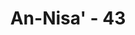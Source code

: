 ---
title: "An-Nisa' - 43"
no: 43
arabic_no: ٤٣
ayah: يٰٓاَيُّهَا الَّذِيْنَ اٰمَنُوْا لَا تَقْرَبُوا الصَّلٰوةَ وَاَنْتُمْ سُكَارٰى حَتّٰى تَعْلَمُوْا مَا تَقُوْلُوْنَ وَلَا جُنُبًا اِلَّا عَابِرِيْ سَبِيْلٍ حَتّٰى تَغْتَسِلُوْا ۗوَاِنْ كُنْتُمْ مَّرْضٰٓى اَوْ عَلٰى سَفَرٍ اَوْ جَاۤءَ اَحَدٌ مِّنْكُمْ مِّنَ الْغَاۤىِٕطِ اَوْ لٰمَسْتُمُ النِّسَاۤءَ فَلَمْ تَجِدُوْا مَاۤءً فَتَيَمَّمُوْا صَعِيْدًا طَيِّبًا فَامْسَحُوْا بِوُجُوْهِكُمْ وَاَيْدِيْكُمْ ۗ اِنَّ اللّٰهَ كَانَ عَفُوًّا غَفُوْرًا
translation: "Wahai orang yang beriman! Janganlah kamu mendekati salat ketika kamu dalam keadaan mabuk, sampai kamu sadar apa yang kamu ucapkan, dan jangan pula (kamu hampiri masjid ketika kamu) dalam keadaan junub kecuali sekedar melewati jalan saja, sebelum kamu mandi (mandi junub). Adapun jika kamu sakit atau sedang dalam perjalanan atau sehabis buang air atau kamu telah menyentuh perempuan, sedangkan kamu tidak mendapat air, maka bertayamumlah kamu dengan debu yang baik (suci); usaplah wajahmu dan tanganmu dengan (debu) itu. Sungguh, Allah Maha Pemaaf, Maha Pengampun."
tafsir: "Orang-orang mukmin dilarang mengerjakan salat pada waktu mereka sedang mabuk. Mereka tidak dibolehkan salat sehingga mereka menyadari apa yang dibaca dan apa yang dilakukan dalam salat. Pada waktu keadaan mabuk itu tidak memungkinkan beribadat dengan khusyuk. Ayat ini belum mengharamkan khamar secara tegas, namun telah memperingatkan kaum Muslim akan bahaya minum khamar sebelum diharamkan sama sekali. \n\nAdapun sebab turunnya ayat yang berkenaan dengan tayamum adalah sebagai berikut: Dalam suatu perjalanan Nabi Muhammad saw, Siti Aisyah kehilangan kalungnya, maka beliau beserta sahabat-sahabatnya mencari kalung itu. Di tempat itu tidak ada air dan mereka kehabisan air (sedang waktu salat telah tiba), maka turunlah ayat ini, lalu mereka salat dengan tayamum saja.\n\nDalam ayat ini orang mukmin dilarang melaksanakan salat pada waktu ia berhadas besar. Larangan ini akan berakhir setelah ia mandi janabah, karena mandi akan membersihkan lahir dan batin. Di antara hikmah mandi, apabila seseorang sedang lesu, lelah dan lemah biasanya akan menjadi segar kembali, setelah ia mandi.\n\nLazimnya meskipun salat dapat dilakukan di mana saja, salat itu sebaiknya dilakukan di mesjid. Maka orang yang sedang junub dilarang salat, juga dilarang berada di mesjid kecuali sekedar lewat saja kerena ada keperluan. Dalam hal ini ada riwayat yang menerangkan bahwa seorang sahabat Nabi dari golongan Ansar, pintu rumahnya di pinggir mesjid. Pada waktu junub, ia tidak dapat keluar rumah kecuali melewati mesjid, maka ia dibolehkan oleh Rasulullah saw melewatinya dan tidak memerintahkan menutup pintu rumahnya yang ada di pinggir mesjid itu.\n\nDapat dimaklumi bahwa orang yang salat harus suci dari hadas kecil, yaitu hadas yang timbul oleh misalnya karena buang air kecil atau suci dari hadas besar sesudah bersetubuh. Menyucikan hadas itu adalah dengan wudu atau mandi. Untuk berwudu atau mandi kadang-kadang orang tidak mendapatkan air, atau ia tidak boleh terkena air karena penyakit tertentu, maka baginya dalam keadaan serupa itu diperbolehkan tayamum yaitu mengusap muka dan tangan dengan debu tanah yang suci. \n\nYang dimaksud dengan au lamastum an-nisaa ialah menyentuh perempuan (yang bukan mahram). Maka menyentuh perempuan mengakibatkan hadas kecil yang dapat dihilangkan dengan wudu atau tayamum. Apabila seseorang buang air kecil atau buang air besar, maka kedua hal itu menyebabkan hadas kecil yang dapat dihilangkan dengan wudu. Setiap orang buang air kecil atau buang air besar diwajibkan menyucikan dirinya dengan membersihkan tempat najis itu (istinja'). Hal itu dapat dilakukan dengan memakai air atau benda-benda suci yang bersih seperti batu, kertas kasar dan lain sebagainya. Di antara ulama ada yang berpendapat bahwa yang dimaksud dengan \"menyentuh perempuan\" dalam ayat ini ialah bersetubuh, sedang bersetubuh mengakibatkan hadas besar yang dapat dihilangkan dengan mandi janabah. \n\nHukum-hukum yang tersebut di atas menunjukkan bahwa Allah tidak memberati hamba-Nya di luar batas kemampuannya, karena Dia adalah Maha Pemaaf dan Maha Pengampun."
---
